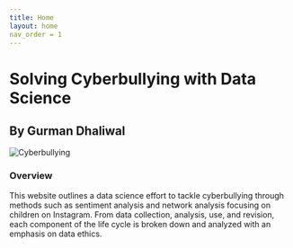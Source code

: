 ```yaml
---
title: Home
layout: home
nav_order = 1 
---
```


# Solving Cyberbullying with Data Science

## By Gurman Dhaliwal 

![Cyberbullying](/cyberbullying/assets/pic.png)

### Overview 
This website outlines a data science effort to tackle cyberbullying through methods such as sentiment analysis and network analysis focusing on children on Instagram. From data collection, analysis, use, and revision, each component of the life cycle is broken down and analyzed with an emphasis on data ethics. 

